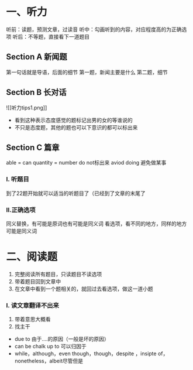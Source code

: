 # 一、听力
听前：读题，预测文章，过读音
听中：勾画听到的内容，对应程度高的为正确选项
听后：不等题，直接看下一道题目
## Section A 新闻题
第一句话就是导语，后面的细节
第一题，新闻主要是什么
第二题，细节   
## Section B 长对话
![[听力tips1.png]]
* 看到这种表示态度感觉的题标记出男的女的等谁说的
* 不只是态度题，其他的题也可以下意识的都可以标出来
 
## Section C 篇章
 able = can
 quantity = number
 do not标出来
 aviod doing 避免做某事 
 
### Ⅰ. 听题目
到了22题开始就可以适当的听题目了（已经到了文章的末尾了
### Ⅱ.正确选项
同义替换，有可能是原词也有可能是同义词
看选项，看不同的地方，同样的地方可能是同义词

# 二、阅读题
1. 完整阅读所有题目，只读题目不读选项
2. 带着题目回到文章中
3. 在文章中看到一个题相关的，就回过去看选项，做这一道小题

### Ⅰ. 读文章翻译不出来
1. 带着意思大概看
2. 找主干



* due to 由于....的原因（一般是坏的原因）
* can be chalk up to 可以归因于
* while，although，even
though，though，despite ，insipte of，
nonetheless，albeit尽管但是
